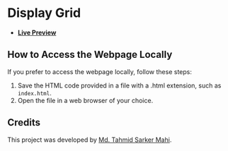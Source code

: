 # Display Grid

- [**Live Preview**](https://tahmid-sarker-mahi.github.io/Full-Stack-Mastery/Front-End%20Development/CSS/Display%20Grid/index.html)

## How to Access the Webpage Locally

If you prefer to access the webpage locally, follow these steps:

1. Save the HTML code provided in a file with a .html extension, such as `index.html`.
2. Open the file in a web browser of your choice.

## Credits

This project was developed by [Md. Tahmid Sarker Mahi](https://tahmid-sarker-mahi.github.io).
